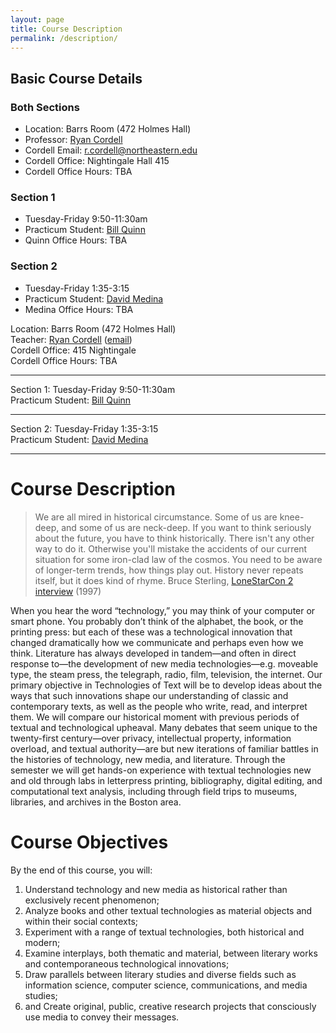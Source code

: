 ```yaml
---
layout: page
title: Course Description
permalink: /description/
---
```


## Basic Course Details

### Both Sections
+ Location: Barrs Room (472 Holmes Hall)
+ Professor: [Ryan Cordell](http://ryancordell.org)
+ Cordell Email: [r.cordell@northeastern.edu](mailto:r.cordell@northeastern.edu) 
+ Cordell Office: Nightingale Hall 415
+ Cordell Office Hours: TBA

### Section 1
+ Tuesday-Friday 9:50-11:30am
+ Practicum Student: [Bill Quinn](mailto:quinn.wi@husky.neu.edu)
+ Quinn Office Hours: TBA

### Section 2
+ Tuesday-Friday 1:35-3:15
+ Practicum Student: [David Medina](mailto:medina.d@husky.neu.edu)
+ Medina Office Hours: TBA

Location: Barrs Room (472 Holmes Hall)<br />
  Teacher: <a href="http://ryancordell.org" target="_blank">Ryan Cordell</a> (<a href="mailto:r.cordell@northeastern.edu" target="_blank">email</a>)<br />
  Cordell Office: 415 Nightingale<br />
  Cordell Office Hours: TBA
  <hr>
  Section 1: Tuesday-Friday 9:50-11:30am<br />
  Practicum Student: <a href="mailto:quinn.wi@husky.neu.edu" target="_blank">Bill Quinn</a>
  <hr>
  Section 2: Tuesday-Friday 1:35-3:15<br />
  Practicum Student: <a href="mailto:medina.d@husky.neu.edu" target="_blank">David Medina</a>
  <hr>

# Course Description

> We are all mired in historical circumstance. Some of us are knee-deep, and some of us are neck-deep. If you want to think seriously about the future, you have to think historically. There isn't any other way to do it. Otherwise you'll mistake the accidents of our current situation for some iron-clad law of the cosmos. You need to be aware of longer-term trends, how things play out. History never repeats itself, but it does kind of rhyme.
> Bruce Sterling, [LoneStarCon 2 interview](https://www.sfsite.com/09a/bru16.htm) (1997)

When you hear the word “technology,” you may think of your computer or smart phone. You probably don’t think of the alphabet, the book, or the printing press: but each of these was a technological innovation that changed dramatically how we communicate and perhaps even how we think. Literature has always developed in tandem—and often in direct response to—the development of new media technologies—e.g. moveable type, the steam press, the telegraph, radio, film, television, the internet. Our primary objective in Technologies of Text will be to develop ideas about the ways that such innovations shape our understanding of classic and contemporary texts, as well as the people who write, read, and interpret them. We will compare our historical moment with previous periods of textual and technological upheaval. Many debates that seem unique to the twenty-first century—over privacy, intellectual property, information overload, and textual authority—are but new iterations of familiar battles in the histories of technology, new media, and literature. Through the semester we will get hands-on experience with textual technologies new and old through labs in letterpress printing, bibliography, digital editing, and computational text analysis, including through field trips to museums, libraries, and archives in the Boston area.

# Course Objectives

By the end of this course, you will:

1. Understand technology and new media as historical rather than exclusively recent phenomenon;
2. Analyze books and other textual technologies as material objects and within their social contexts;
3. Experiment with a range of textual technologies, both historical and modern;
4. Examine interplays, both thematic and material, between literary works and contemporaneous technological innovations;
5. Draw parallels between literary studies and diverse fields such as information science, computer science, communications, and media studies;
6. and Create original, public, creative research projects that consciously use media to convey their messages. 